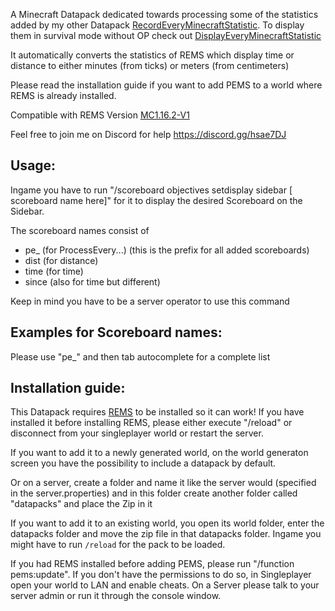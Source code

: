 A Minecraft Datapack dedicated towards processing some of the statistics added by my other Datapack [RecordEveryMinecraftStatistic](https://github.com/Wxrlds/RecordEveryMinecraftStatistic). To display them in survival mode without OP check out [DisplayEveryMinecraftStatistic](https://github.com/Wxrlds/DisplayEveryMinecraftStatistic)

It automatically converts the statistics of REMS which display time or distance to either minutes (from ticks) or meters (from centimeters)

Please read the installation guide if you want to add PEMS to a world where REMS is already installed.

Compatible with REMS Version [MC1.16.2-V1](https://github.com/Wxrlds/RecordEveryMinecraftStatistic/releases/tag/MC1.16.2-V1)

Feel free to join me on Discord for help https://discord.gg/hsae7DJ

## Usage:

Ingame you have to run "/scoreboard objectives setdisplay sidebar [​scoreboard name here]" for it to display the desired Scoreboard on the Sidebar.

The scoreboard names consist of

- pe_ (for ProcessEvery...) (this is the prefix for all added scoreboards)
- dist (for distance)
- time (for time)
- since (also for time but different)


Keep in mind you have to be a server operator to use this command

## Examples for Scoreboard names:

Please use "pe_" and then tab autocomplete for a complete list

## Installation guide:

This Datapack requires [REMS](https://github.com/Wxrlds/RecordEveryMinecraftStatistic) to be installed so it can work! If you have installed it before installing REMS, please either execute "/reload" or disconnect from your singleplayer world or restart the server.

If you want to add it to a newly generated world, on the world generaton screen you have the possibility to include a datapack by default.

Or on a server, create a folder and name it like the server would (specified in the server.properties) and in this folder create another folder called "datapacks" and place the Zip in it

If you want to add it to an existing world, you open its world folder, enter the datapacks folder and move the zip file in that datapacks folder. Ingame you might have to run ``/reload`` for the pack to be loaded.

If you had REMS installed before adding PEMS, please run "/function pems:update". If you don't have the permissions to do so, in Singleplayer open your world to LAN and enable cheats. On a Server please talk to your server admin or run it through the console window.